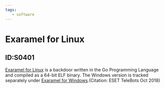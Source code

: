 ```yaml
---
tags:
   - software
---
```

# Exaramel for Linux
## ID:S0401
[Exaramel for Linux](software/S0401) is a backdoor written in the Go Programming Language and compiled as a 64-bit ELF binary. The Windows version is tracked separately under [Exaramel for Windows](software/S0343).(Citation: ESET TeleBots Oct 2018)
